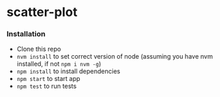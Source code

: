 # scatter-plot

### Installation ###
* Clone this repo
* `nvm install` to set correct version of node (assuming you have nvm installed, if not `npm i nvm -g`)
* `npm install` to install dependencies
* `npm start` to start app
* `npm test` to run tests